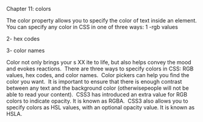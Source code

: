Chapter 11: colors

The color property allows you to specify the color of text inside an element. You can specify any color in CSS in one of three ways:
1 -rgb values 

2- hex codes

3- color names

Color not only brings your s XX ite to life, but also helps convey the mood and evokes reactions.
 There are three ways to specify colors in CSS: RGB values, hex codes, and color names.
 Color pickers can help you find the color you want.
 It is important to ensure that there is enough contrast between any text and the background color (otherwisepeople will not be able to read your content).
 CSS3 has introduced an extra value for RGB colors to indicate opacity. It is known as RGBA.
 CSS3 also allows you to specify colors as HSL values, with an optional opacity value. It is known as HSLA.